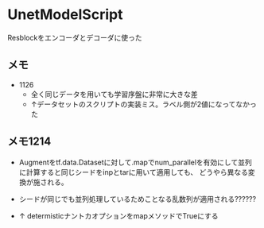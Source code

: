 # UnetModelScript
Resblockをエンコーダとデコーダに使った

## メモ
- 1126
    - 全く同じデータを用いても学習序盤に非常に大きな差
    - ↑データセットのスクリプトの実装ミス。ラベル側が2値になってなかった
    


## メモ1214
- Augmentをtf.data.Datasetに対して.mapでnum_parallelを有効にして並列に計算すると同じシードをinpとtarに用いて適用しても、
どうやら異なる変換が施される。

- シードが同じでも並列処理しているためことなる乱数列が適用される??????
- ↑ determisticナントカオプションをmapメソッドでTrueにする

    
